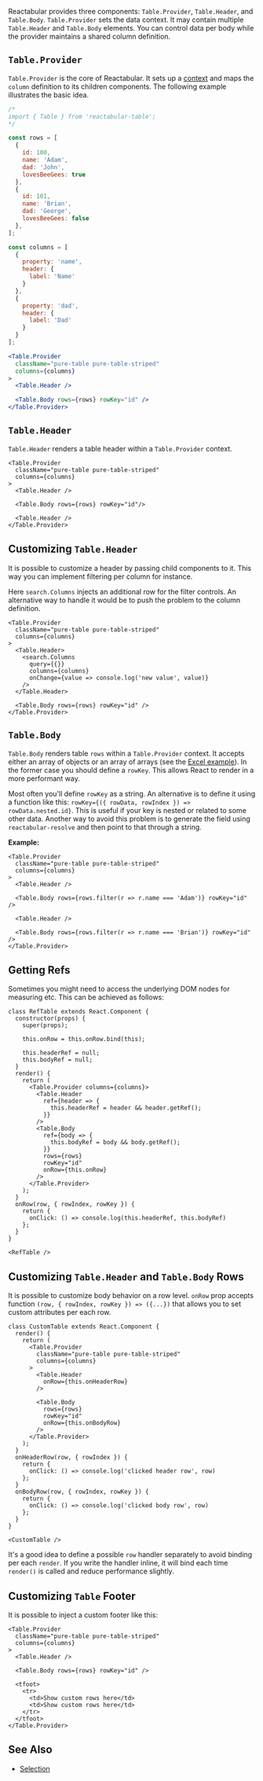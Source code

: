 Reactabular provides three components: `Table.Provider`, `Table.Header`, and `Table.Body`. `Table.Provider` sets the data context. It may contain multiple `Table.Header` and `Table.Body` elements. You can control data per body while the provider maintains a shared column definition.

## `Table.Provider`

`Table.Provider` is the core of Reactabular. It sets up a [context](https://facebook.github.io/react/docs/context.html) and maps the `column` definition to its children components. The following example illustrates the basic idea.

```jsx
/*
import { Table } from 'reactabular-table';
*/

const rows = [
  {
    id: 100,
    name: 'Adam',
    dad: 'John',
    lovesBeeGees: true
  },
  {
    id: 101,
    name: 'Brian',
    dad: 'George',
    lovesBeeGees: false
  },
];

const columns = [
  {
    property: 'name',
    header: {
      label: 'Name'
    }
  },
  {
    property: 'dad',
    header: {
      label: 'Dad'
    }
  }
];

<Table.Provider
  className="pure-table pure-table-striped"
  columns={columns}
>
  <Table.Header />

  <Table.Body rows={rows} rowKey="id" />
</Table.Provider>
```

## `Table.Header`

`Table.Header` renders a table header within a `Table.Provider` context.

```react
<Table.Provider
  className="pure-table pure-table-striped"
  columns={columns}
>
  <Table.Header />

  <Table.Body rows={rows} rowKey="id"/>

  <Table.Header />
</Table.Provider>
```

## Customizing `Table.Header`

It is possible to customize a header by passing child components to it. This way you can implement filtering per column for instance.

Here `search.Columns` injects an additional row for the filter controls. An alternative way to handle it would be to push the problem to the column definition.

```react
<Table.Provider
  className="pure-table pure-table-striped"
  columns={columns}
>
  <Table.Header>
    <search.Columns
      query={{}}
      columns={columns}
      onChange={value => console.log('new value', value)}
    />
  </Table.Header>

  <Table.Body rows={rows} rowKey="id" />
</Table.Provider>
```

## `Table.Body`

`Table.Body` renders table `rows` within a `Table.Provider` context. It accepts either an array of objects or an array of arrays (see the [Excel example](/examples/excel)). In the former case you should define a `rowKey`. This allows React to render in a more performant way.

Most often you'll define `rowKey` as a string. An alternative is to define it using a function like this: `rowKey={({ rowData, rowIndex }) => rowData.nested.id}`. This is useful if your key is nested or related to some other data. Another way to avoid this problem is to generate the field using `reactabular-resolve` and then point to that through a string.

**Example:**

```react
<Table.Provider
  className="pure-table pure-table-striped"
  columns={columns}
>
  <Table.Header />

  <Table.Body rows={rows.filter(r => r.name === 'Adam')} rowKey="id" />

  <Table.Header />

  <Table.Body rows={rows.filter(r => r.name === 'Brian')} rowKey="id" />
</Table.Provider>
```

## Getting Refs

Sometimes you might need to access the underlying DOM nodes for measuring etc. This can be achieved as follows:

```react
class RefTable extends React.Component {
  constructor(props) {
    super(props);

    this.onRow = this.onRow.bind(this);

    this.headerRef = null;
    this.bodyRef = null;
  }
  render() {
    return (
      <Table.Provider columns={columns}>
        <Table.Header
          ref={header => {
            this.headerRef = header && header.getRef();
          }}
        />
        <Table.Body
          ref={body => {
            this.bodyRef = body && body.getRef();
          }}
          rows={rows}
          rowKey="id"
          onRow={this.onRow}
        />
      </Table.Provider>
    );
  }
  onRow(row, { rowIndex, rowKey }) {
    return {
      onClick: () => console.log(this.headerRef, this.bodyRef)
    };
  }
}

<RefTable />
```

## Customizing `Table.Header` and `Table.Body` Rows

It is possible to customize body behavior on a row level. `onRow` prop accepts function `(row, { rowIndex, rowKey }) => ({...})` that allows you to set custom attributes per each row.

```react
class CustomTable extends React.Component {
  render() {
    return (
      <Table.Provider
        className="pure-table pure-table-striped"
        columns={columns}
      >
        <Table.Header
          onRow={this.onHeaderRow}
        />

        <Table.Body
          rows={rows}
          rowKey="id"
          onRow={this.onBodyRow}
        />
      </Table.Provider>
    );
  }
  onHeaderRow(row, { rowIndex }) {
    return {
      onClick: () => console.log('clicked header row', row)
    };
  }
  onBodyRow(row, { rowIndex, rowKey }) {
    return {
      onClick: () => console.log('clicked body row', row)
    };
  }
}

<CustomTable />
```

It's a good idea to define a possible `row` handler separately to avoid binding per each `render`. If you write the handler inline, it will bind each time `render()` is called and reduce performance slightly.

## Customizing `Table` Footer

It is possible to inject a custom footer like this:

```react
<Table.Provider
  className="pure-table pure-table-striped"
  columns={columns}
>
  <Table.Header />

  <Table.Body rows={rows} rowKey="id" />

  <tfoot>
    <tr>
      <td>Show custom rows here</td>
      <td>Show custom rows here</td>
    </tr>
  </tfoot>
</Table.Provider>
```

## See Also

* [Selection](http://reactabular.js.org/#/examples/selection)

